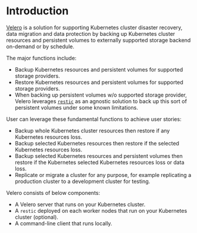 # Introduction

[Velero](https://velero.io/) is a solution for supporting Kubernetes cluster disaster recovery, data migration and data protection by backing up Kubernetes cluster resources and persistent volumes to externally supported storage backend on-demand or by schedule.

The major functions include:
- Backup Kubernetes resources and persistent volumes for supported storage providers.
- Restore Kubernetes resources and persistent volumes for supported storage providers.
- When backing up persistent volumes w/o supported storage provider, Velero leverages [`restic`](https://github.com/restic/restic) as an agnostic solution to back up this sort of persistent volumes under some known limitations.

User can leverage these fundamental functions to achieve user stories:
- Backup whole Kubernetes cluster resources then restore if any Kubernetes resources loss.
- Backup selected Kubernetes resources then restore if the selected Kubernetes resources loss.
- Backup selected Kubernetes resources and persistent volumes then restore if the Kubernetes selected Kubernetes resources loss or data loss.
- Replicate or migrate a cluster for any purpose, for example replicating a production cluster to a development cluster for testing.

Velero consists of below components:
- A Velero server that runs on your Kubernetes cluster.
- A `restic` deployed on each worker nodes that run on your Kubernetes cluster (optional).
- A command-line client that runs locally.
